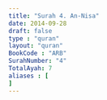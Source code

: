 ```yaml
---
title: "Surah 4. An-Nisa"
date: 2014-09-28
draft: false
type : "quran"
layout: "quran"
BookCode : "ARB"
SurahNumber: "4"
TotalAyah: 7
aliases : [
]
---
```



